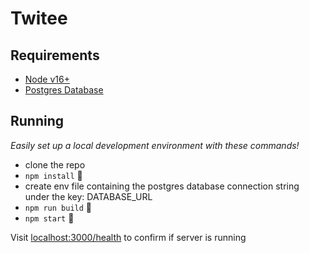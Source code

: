 # Twitee

## Requirements

- [Node v16+](https://nodejs.org/)
- [Postgres Database](https://www.postgresql.org/)

## Running

_Easily set up a local development environment with these commands!_

- clone the repo
- `npm install` 🚀
- create env file containing the postgres database connection string under the key: DATABASE_URL
- `npm run build` 🚀
- `npm start` 🚀

Visit [localhost:3000/health](http://localhost:3000/health) to confirm if server is running
